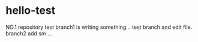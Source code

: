 # hello-test
NO.1 repository test
branch1 is writing something... test branch and edit file.
branch2 add sm ... 
